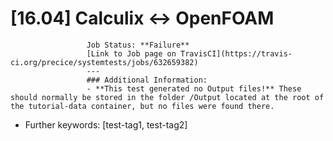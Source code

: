 # [16.04] Calculix <-> OpenFOAM
                     Job Status: **Failure**
                     [Link to Job page on TravisCI](https://travis-ci.org/precice/systemtests/jobs/632659382)
                     ---
                     ### Additional Information:
                     - **This test generated no Output files!** These should normally be stored in the folder /Output located at the root of the tutorial-data container, but no files were found there.
- Further keywords: [test-tag1, test-tag2]
